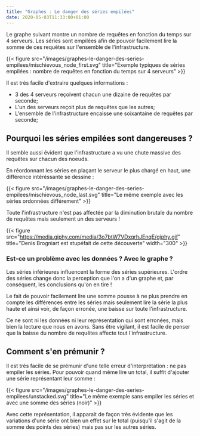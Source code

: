 ```yaml
---
title: "Graphes : Le danger des séries empilées"
date: 2020-05-03T11:33:00+01:00
---
```




Le graphe suivant montre un nombre de requêtes en fonction du temps sur 4 serveurs. Les séries sont empilées afin de pouvoir facilement lire la somme de ces requêtes sur l'ensemble de l'infrastructure.

{{< figure src="/images/graphes-le-danger-des-series-empilees/mischievous_node_first.svg" title="Exemple typiques de séries empilées : nombre de requêtes en fonction du temps sur 4 serveurs" >}}

Il est très facile d'extraire quelques informations : 

* 3 des 4 serveurs reçoivent chacun une dizaine de requêtes par seconde;
* L'un des serveurs reçoit plus de requêtes que les autres;
* L'ensemble de l'infrastructure encaisse une soixantaine de requêtes par seconde;

## Pourquoi les séries empilées sont dangereuses ?

Il semble aussi évident que l'infrastructure a vu une chute massive des requêtes sur chacun des noeuds.

En réordonnant les séries en plaçant le serveur le plus chargé en haut, une différence intéréssante se dessine :

{{< figure src="/images/graphes-le-danger-des-series-empilees/mischievous_node_last.svg" title="Le même exemple avec les séries ordonnées différement" >}}

Toute l'infrastructure n'est pas affectée par la diminution brutale du nombre de requêtes mais seulement un des serveurs !

{{< figure src="https://media.giphy.com/media/3o7btW7VDxqrhJEnqE/giphy.gif" title="Denis Brogniart est stupéfait de cette découverte" width="300" >}}

### Est-ce un problème avec les données ? Avec le graphe ?

Les séries inférieures influencent la forme des séries supérieures. L'ordre des séries change donc la perception que l'on a d'un graphe et, par conséquent, les conclusions qu'on en tire ! 

Le fait de pouvoir facilement lire une somme pousse à ne plus prendre en compte les différences entre les séries mais seulement lire la série la plus haute et ainsi voir, de façon erronée, une baisse sur toute l'infrastructure.

Ce ne sont ni les données ni leur représentation qui sont erronées, mais bien la lecture que nous en avons. Sans être vigilant, il est facile de penser que la baisse du nombre de requêtes affecte tout l'infrastructure.

## Comment s'en prémunir ?

Il est très facile de se prémunir d'une telle erreur d'interprétation : ne pas empiler les séries. Pour pouvoir quand même lire un total, il suffit d'ajouter une série représentant leur somme :

{{< figure src="/images/graphes-le-danger-des-series-empilees/unstacked.svg" title="Le même exemple sans empiler les séries et avec une somme des séries (noir)" >}}

Avec cette représentation, il apparait de façon très évidente que les variations d'une série ont bien un effet sur le total (puisqu'il s'agit de la somme des points des séries) mais pas sur les autres séries.
